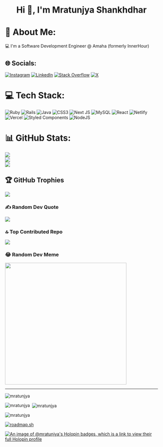 <h1 align="center">Hi 👋, I'm Mratunjya Shankhdhar</h1>

# 💫 About Me:
💻 I'm a Software Development Engineer @ Amaha (formerly InnerHour)


## 🌐 Socials:
[![Instagram](https://img.shields.io/badge/Instagram-%23E4405F.svg?logo=Instagram&logoColor=white)](https://instagram.com/mratunjya_shankhdhar) [![LinkedIn](https://img.shields.io/badge/LinkedIn-%230077B5.svg?logo=linkedin&logoColor=white)](https://linkedin.com/in/mratunjya) [![Stack Overflow](https://img.shields.io/badge/-Stackoverflow-FE7A16?logo=stack-overflow&logoColor=white)](https://stackoverflow.com/users/22290829) [![X](https://img.shields.io/badge/X-black.svg?logo=X&logoColor=white)](https://x.com/mratunjya) 

# 💻 Tech Stack:
![Ruby](https://img.shields.io/badge/ruby-%23CC342D.svg?style=for-the-badge&logo=ruby&logoColor=white) ![Rails](https://img.shields.io/badge/rails-%23CC0000.svg?style=for-the-badge&logo=ruby-on-rails&logoColor=white) ![Java](https://img.shields.io/badge/java-%23ED8B00.svg?style=for-the-badge&logo=openjdk&logoColor=white) ![CSS3](https://img.shields.io/badge/css3-%231572B6.svg?style=for-the-badge&logo=css3&logoColor=white) ![Next JS](https://img.shields.io/badge/Next-black?style=for-the-badge&logo=next.js&logoColor=white) ![MySQL](https://img.shields.io/badge/mysql-%2300000f.svg?style=for-the-badge&logo=mysql&logoColor=white) ![React](https://img.shields.io/badge/react-%2320232a.svg?style=for-the-badge&logo=react&logoColor=%2361DAFB) ![Netlify](https://img.shields.io/badge/netlify-%23000000.svg?style=for-the-badge&logo=netlify&logoColor=#00C7B7) ![Vercel](https://img.shields.io/badge/vercel-%23000000.svg?style=for-the-badge&logo=vercel&logoColor=white) ![Styled Components](https://img.shields.io/badge/styled--components-DB7093?style=for-the-badge&logo=styled-components&logoColor=white) ![NodeJS](https://img.shields.io/badge/node.js-6DA55F?style=for-the-badge&logo=node.js&logoColor=white)
# 📊 GitHub Stats:
![](https://github-readme-stats.vercel.app/api?username=mratunjya&theme=vue-dark&hide_border=false&include_all_commits=true&count_private=true)<br/>
![](https://github-readme-streak-stats.herokuapp.com/?user=mratunjya&theme=vue-dark&hide_border=false)<br/>
![](https://github-readme-stats.vercel.app/api/top-langs/?username=mratunjya&theme=vue-dark&hide_border=false&include_all_commits=true&count_private=true&layout=compact)

## 🏆 GitHub Trophies
![](https://github-profile-trophy.vercel.app/?username=mratunjya&theme=radical&no-frame=false&no-bg=false&margin-w=4)

### ✍️ Random Dev Quote
![](https://quotes-github-readme.vercel.app/api?type=horizontal&theme=radical)

### 🔝 Top Contributed Repo
![](https://github-contributor-stats.vercel.app/api?username=mratunjya&limit=5&theme=tokyonight&combine_all_yearly_contributions=true)

### 😂 Random Dev Meme
<img src='https://randommeme-five.vercel.app/' style="height: 400px;"/>

---
<p align="left"> <img src="https://komarev.com/ghpvc/?username=mratunjya&label=Profile%20views&color=0e75b6&style=flat" alt="mratunjya" /> </p>

<p><img align="left" src="https://github-readme-stats.vercel.app/api/top-langs?username=mratunjya&show_icons=true&locale=en&layout=compact" alt="mratunjya" /></p>

<p>&nbsp;<img align="center" src="https://github-readme-stats.vercel.app/api?username=mratunjya&show_icons=true&locale=en" alt="mratunjya" /></p>

<p><img align="center" src="https://github-readme-streak-stats.herokuapp.com/?user=mratunjya&" alt="mratunjya" /></p>

[![roadmap.sh](https://roadmap.sh/card/wide/663c77d322d90a0814d0e13e?variant=dark)](https://roadmap.sh)

[![An image of @mratunjya's Holopin badges, which is a link to view their full Holopin profile](https://holopin.me/mratunjya)](https://holopin.io/@mratunjya)
